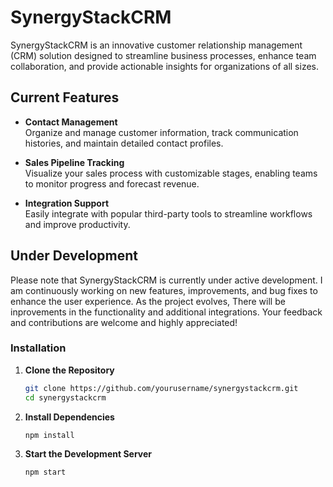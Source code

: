 # SynergyStackCRM

SynergyStackCRM is an innovative customer relationship management (CRM) solution designed to streamline business processes, enhance team collaboration, and provide actionable insights for organizations of all sizes.

## Current Features

- **Contact Management**  
  Organize and manage customer information, track communication histories, and maintain detailed contact profiles.

- **Sales Pipeline Tracking**  
  Visualize your sales process with customizable stages, enabling teams to monitor progress and forecast revenue.

- **Integration Support**  
  Easily integrate with popular third-party tools to streamline workflows and improve productivity.

## Under Development

Please note that SynergyStackCRM is currently under active development. I am continuously working on new features, improvements, and bug fixes to enhance the user experience. As the project evolves, There will be inprovements in the functionality and additional integrations. Your feedback and contributions are welcome and highly appreciated!

### Installation

1. **Clone the Repository**
    ```bash
    git clone https://github.com/yourusername/synergystackcrm.git
    cd synergystackcrm
    ```

2. **Install Dependencies**
    ```bash
    npm install
    ```

3. **Start the Development Server**
    ```bash
    npm start
    ```